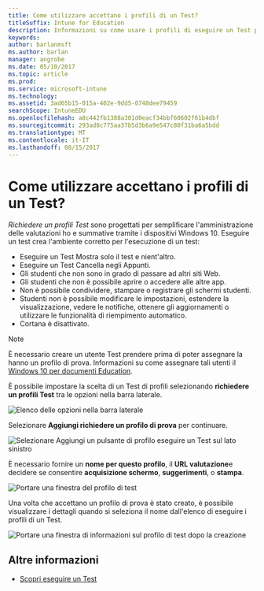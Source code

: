 ```yaml
---
title: Come utilizzare accettano i profili di un Test?
titleSuffix: Intune for Education
description: Informazioni su come usare i profili di eseguire un Test per semplificarne l'inserimento amministrare e acquisire i risultati dei test studente.
keywords: 
author: barlanmsft
ms.author: barlan
manager: angrobe
ms.date: 05/10/2017
ms.topic: article
ms.prod: 
ms.service: microsoft-intune
ms.technology: 
ms.assetid: 3ad65b15-015a-402e-9dd5-0748dee79459
searchScope: IntuneEDU
ms.openlocfilehash: a8c442fb1388a301d0eacf34bbf60602f61b4dbf
ms.sourcegitcommit: 293ad8c775aa37b5d3b6a9e547c80f31ba6a5bdd
ms.translationtype: MT
ms.contentlocale: it-IT
ms.lasthandoff: 08/15/2017
---
```

# <a name="how-do-i-use-take-a-test-profiles"></a>Come utilizzare accettano i profili di un Test?

_Richiedere un profili Test_ sono progettati per semplificare l'amministrazione delle valutazioni ho e summative tramite i dispositivi Windows 10. Eseguire un test crea l'ambiente corretto per l'esecuzione di un test:

- Eseguire un Test Mostra solo il test e nient'altro.
- Eseguire un Test Cancella negli Appunti.
- Gli studenti che non sono in grado di passare ad altri siti Web.
- Gli studenti che non è possibile aprire o accedere alle altre app.
- Non è possibile condividere, stampare o registrare gli schermi studenti.
- Studenti non è possibile modificare le impostazioni, estendere la visualizzazione, vedere le notifiche, ottenere gli aggiornamenti o utilizzare le funzionalità di riempimento automatico.
- Cortana è disattivato.

> [!NOTE]
> È necessario creare un utente Test prendere prima di poter assegnare la hanno un profilo di prova. Informazioni su come assegnare tali utenti il [Windows 10 per documenti Education](https://technet.microsoft.com/edu/windows/take-a-test-multiple-pcs).

È possibile impostare la scelta di un Test di profili selezionando **richiedere un profili Test** tra le opzioni nella barra laterale.

  ![Elenco delle opzioni nella barra laterale](./media/dashboard-002-left-sidebar-list.png)

Selezionare **Aggiungi richiedere un profilo di prova** per continuare.

  ![Selezionare Aggiungi un pulsante di profilo eseguire un Test sul lato sinistro](./media/takeatest-001-new-profile.png)

È necessario fornire un **nome per questo profilo**, il **URL valutazione**e decidere se consentire **acquisizione schermo**, **suggerimenti**, o **stampa**.

  ![Portare una finestra del profilo di test](./media/takeatest-002-new-profile-edit-window.png)

Una volta che accettano un profilo di prova è stato creato, è possibile visualizzare i dettagli quando si seleziona il nome dall'elenco di eseguire i profili di un Test.

  ![Portare una finestra di informazioni sul profilo di test dopo la creazione](./media/takeatest-003-profile-details.png)

## <a name="find-out-more"></a>Altre informazioni

- [Scopri eseguire un Test](https://technet.microsoft.com/edu/windows/take-tests-in-windows-10)
